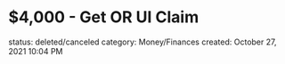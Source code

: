 # $4,000 - Get OR UI Claim

status: deleted/canceled
category: Money/Finances
created: October 27, 2021 10:04 PM